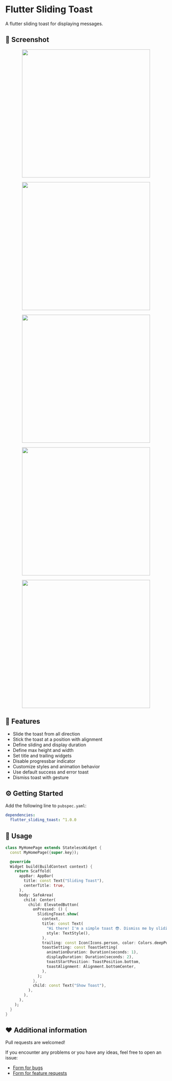 # Flutter Sliding Toast

<!-- <p align="center">
    <a href="https://pub.dev/packages/flutter_sliding_toast"><img src="https://img.shields.io/pub/v/flutter_sliding_toast.svg" alt="pub"></a>
    <a href="https://opensource.org/licenses/MIT"><img src="https://img.shields.io/badge/license-MIT-blue.svg" alt="license: MIT"></a>
</p>

--- -->

A flutter sliding toast for displaying messages.

## 🎨 Screenshot

<p align="center">
  <img src="https://res.cloudinary.com/gaurishankar/image/upload/v1714452184/Flutter%20Sliding%20Toast%20Pub%20Package/mmfuxbwdewtqonsaunn1.gif" width="400">
</p>
<p align="center">
  <img src="https://res.cloudinary.com/gaurishankar/image/upload/v1714452183/Flutter%20Sliding%20Toast%20Pub%20Package/ulqjlzzfg1y4bkpowy3o.gif" width="400">
</p>
<p align="center">
  <img src="https://res.cloudinary.com/gaurishankar/image/upload/v1714452183/Flutter%20Sliding%20Toast%20Pub%20Package/jpcmxgppnqcdkycpt3mj.gif" width="400">
</p>
<p align="center">
  <img src="https://res.cloudinary.com/gaurishankar/image/upload/v1714452182/Flutter%20Sliding%20Toast%20Pub%20Package/xi8o50mdm16ihgppceax.gif" width="400">
</p>
<p align="center">
  <img src="https://res.cloudinary.com/gaurishankar/image/upload/v1714452182/Flutter%20Sliding%20Toast%20Pub%20Package/xlcpmbrkuoebn7sf83am.gif" width="400">
</p>

## 🎯 Features

- Slide the toast from all direction
- Stick the toast at a position with alignment
- Define sliding and display duration
- Define max height and width
- Set title and trailing widgets
- Disable progressbar indicator
- Customize styles and animation behavior
- Use default success and error toast
- Dismiss toast with gesture

## ⚙️ Getting Started

Add the following line to `pubspec.yaml`:

```yaml
dependencies:
  flutter_sliding_toast: ^1.0.0
```

## 🚀 Usage

```dart
class MyHomePage extends StatelessWidget {
  const MyHomePage({super.key});

  @override
  Widget build(BuildContext context) {
    return Scaffold(
      appBar: AppBar(
        title: const Text("Sliding Toast"),
        centerTitle: true,
      ),
      body: SafeArea(
        child: Center(
          child: ElevatedButton(
            onPressed: () {
              SlidingToast.show(
                context,
                title: const Text(
                  "Hi there! I'm a simple toast 😎. Dismiss me by sliding downward.",
                  style: TextStyle(),
                ),
                trailing: const Icon(Icons.person, color: Colors.deepPurple),
                toastSetting: const ToastSetting(
                  animationDuration: Duration(seconds: 1),
                  displayDuration: Duration(seconds: 2),
                  toastStartPosition: ToastPosition.bottom,
                  toastAlignment: Alignment.bottomCenter,
                ),
              );
            },
            child: const Text("Show Toast"),
          ),
        ),
      ),
    );
  }
}
```

## ❤️ Additional information

Pull requests are welcomed!

If you encounter any problems or you have any ideas, feel free to open an issue:

- [Form for bugs](https://github.com/gaurishankar007/flutter_sliding_toast/issues/new?assignees=&labels=&projects=&template=bug_report.md&title=)
- [Form for feature requests](https://github.com/gaurishankar007/flutter_sliding_toast/issues/new?assignees=&labels=&projects=&template=feature_request.md&title=)
